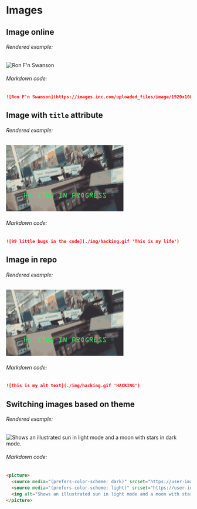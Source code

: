 # Images

## Image online

###### Rendered example:

![Ron F'n Swanson](https://images.inc.com/uploaded_files/image/1920x1080/parks-and-recreation_32716.jpg)

###### Markdown code:

```md
![Ron F'n Swanson](https://images.inc.com/uploaded_files/image/1920x1080/parks-and-recreation_32716.jpg)
```

## Image with `title` attribute

###### Rendered example:

![99 little bugs in the code](./img/hacking.gif 'This is my life')

###### Markdown code:

```md
![99 little bugs in the code](./img/hacking.gif 'This is my life')
```

## Image in repo

###### Rendered example:

![This is my alt text](./img/hacking.gif 'HACKING')

###### Markdown code:

```md
![This is my alt text](./img/hacking.gif 'HACKING')
```

## Switching images based on theme

###### Rendered example:

<picture>
  <source media="(prefers-color-scheme: dark)" srcset="https://user-images.githubusercontent.com/25423296/163456776-7f95b81a-f1ed-45f7-b7ab-8fa810d529fa.png">
  <source media="(prefers-color-scheme: light)" srcset="https://user-images.githubusercontent.com/25423296/163456779-a8556205-d0a5-45e2-ac17-42d089e3c3f8.png">
  <img alt="Shows an illustrated sun in light mode and a moon with stars in dark mode." src="https://user-images.githubusercontent.com/25423296/163456779-a8556205-d0a5-45e2-ac17-42d089e3c3f8.png">
</picture>

###### Markdown code:

```md
<picture>
  <source media="(prefers-color-scheme: dark)" srcset="https://user-images.githubusercontent.com/25423296/163456776-7f95b81a-f1ed-45f7-b7ab-8fa810d529fa.png">
  <source media="(prefers-color-scheme: light)" srcset="https://user-images.githubusercontent.com/25423296/163456779-a8556205-d0a5-45e2-ac17-42d089e3c3f8.png">
  <img alt="Shows an illustrated sun in light mode and a moon with stars in dark mode." src="https://user-images.githubusercontent.com/25423296/163456779-a8556205-d0a5-45e2-ac17-42d089e3c3f8.png">
</picture>
```
